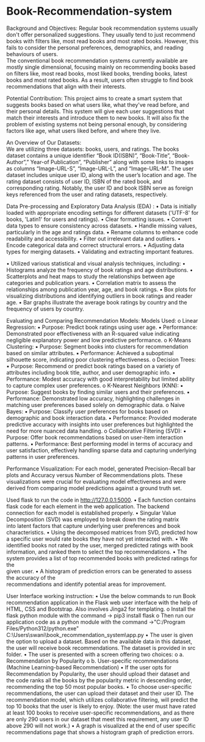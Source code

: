 # Book-Recommendation-system

Background and Objectives:
Regular book recommendation systems usually don't offer personalized suggestions. They
usually tend to just recommend books with filters like, most read books and most rated books.
However, this fails to consider the personal preferences, demographics, and reading behaviours of
users.  
The conventional book recommendation systems currently available are mostly single
dimensional, focusing mainly on recommending books based on filters like, most read books, most
liked books, trending books, latest books and most rated books. As a result, users often struggle to
find book recommendations that align with their interests.

Potential Contribution:
This project aims to create a smart system that suggests books based on what users like,
what they've read before, and their personal details. This system will give each user suggestions that
match their interests and introduce them to new books. It will also fix the problem of existing
systems not being personal enough, by considering factors like age, what users liked before, and
where they live.

An Overview of Our Datasets:  
We are utilizing three datasets: books, users, and ratings.
The books dataset contains a unique identifier “Book ID(ISBN)”, “Book-Title”, “Book-Author”,” Year-of
Publication”, “Publisher” along with some links to images as columns “Image-URL-S”, “Image-URL-L”,
and “Image-URL-M”.
The user dataset includes unique user ID, along with the user’s location and age.
The rating dataset consists of user ID, ISBN of the rated book, and corresponding rating. Notably, the
user ID and book ISBN serve as foreign keys referenced from the user and rating datasets,
respectively.

Data Pre-processing and Exploratory Data Analysis (EDA) :
• Data is initially loaded with appropriate encoding settings for different datasets ('UTF-8'
for books, 'Latin1' for users and ratings).
• Clear formatting issues.
• Convert data types to ensure consistency across datasets.
• Handle missing values, particularly in the age and ratings data.
• Rename columns to enhance code readability and accessibility.
• Filter out irrelevant data and outliers.
• Encode categorical data and correct structural errors.
• Adjusting data types for merging datasets.
• Validating and extracting important features.

• Utilized various statistical and visual analysis techniques, including:
• Histograms analyze the frequency of book ratings and age distributions.
• Scatterplots and heat maps to study the relationships between age categories and
publication years.
• Correlation matrix to assess the relationships among publication year, age, and book
ratings.
• Box plots for visualizing distributions and identifying outliers in book ratings and reader
age.
• Bar graphs illustrate the average book ratings by country and the frequency of users by
country.

Evaluating and Comparing Recommendation Models:
Models Used:
o Linear Regression:
▪ Purpose: Predict book ratings using user age.
▪ Performance: Demonstrated poor effectiveness with an R-squared value
indicating negligible explanatory power and low predictive performance.
o K-Means Clustering:
▪ Purpose: Segment books into clusters for recommendation based on
similar attributes.
▪ Performance: Achieved a suboptimal silhouette score, indicating poor
clustering effectiveness.
o Decision Trees:
▪ Purpose: Recommend or predict book ratings based on a variety of
attributes including book title, author, and user demographic info.
▪ Performance: Modest accuracy with good interpretability but limited
ability to capture complex user preferences.
o K-Nearest Neighbors (KNN):
▪ Purpose: Suggest books by finding similar users and their preferences.
▪ Performance: Demonstrated low accuracy, highlighting challenges in
matching user preferences based solely on demographic data.
o Naive Bayes:
▪ Purpose: Classify user preferences for books based on demographic and
book interaction data.
▪ Performance: Provided moderate predictive accuracy with insights into
user preferences but highlighted the need for more nuanced data
handling.
o Collaborative Filtering (SVD):
▪ Purpose: Offer book recommendations based on user-item interaction
patterns.
▪ Performance: Best performing model in terms of accuracy and user
satisfaction, effectively handling sparse data and capturing underlying
patterns in user preferences.

Performance Visualization:
For each model, generated Precision-Recall bar plots and Accuracy versus
Number of Recommendations plots. These visualizations were crucial for
evaluating model effectiveness and were derived from comparing model
predictions against a ground truth set.

Used flask to run the code in http://127.0.0.1:5000.
• Each function contains flask code for each element in the web application. The backend
connection for each model is established properly.
• Singular Value Decomposition (SVD) was employed to break down the rating matrix  
into latent factors that capture underlying user preferences and book characteristics.
• Using the decomposed matrices from SVD, predicted how a specific user would rate
books they have not yet interacted with.
• We identified books not rated by the user, merged predicted ratings with book  
information, and ranked them to select the top recommendations.
• The system provides a list of top recommended books with predicted ratings for the  
given user.
• A histogram of prediction errors can be generated to assess the accuracy of the  
recommendations and identify potential areas for improvement.

User Interface working instruction:
• Use the below commands to run Book recommendation application in the Flask web
user interface with the help of HTML, CSS and Bootstrap. Also involves Jinga2 for
templating.
o Install the flask python module with the command → pip3 install flask
o Then run our application code as a python module with the command
→"C:/Program Files/Python312/python.exe"
C:\Users\swani\book_recommendation_system\app.py
• The user is given the option to upload a dataset. Based on the available data in this dataset,
the user will receive book recommendations. The dataset is provided in src folder.
• The user is presented with a screen offering two choices:
o a. Recommendation by Popularity
o b. User-specific recommendations (Machine Learning-based Recommendation)
• If the user opts for Recommendation by Popularity, the user should upload their dataset and
the code ranks all the books by the popularity metric in descending order, recommending
the top 50 most popular books.
• To choose user-specific recommendations, the user can upload their dataset and their user
ID. The recommendation model, which utilizes collaborative filtering, will predict the top
10 books that the user is likely to enjoy. (Note: the user must have rated at least 100 books
to receive user-specific recommendations, and as there are only 290 users in our dataset that
meet this requirement, any user ID above 290 will not work.)
• A graph is visualized at the end of user specific recommendations page that shows a
histogram graph of prediction errors.
